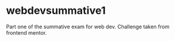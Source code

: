 # webdevsummative1

Part one of the summative exam for web dev. Challenge taken from frontend mentor.
